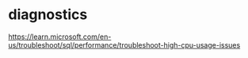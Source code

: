 # diagnostics
https://learn.microsoft.com/en-us/troubleshoot/sql/performance/troubleshoot-high-cpu-usage-issues